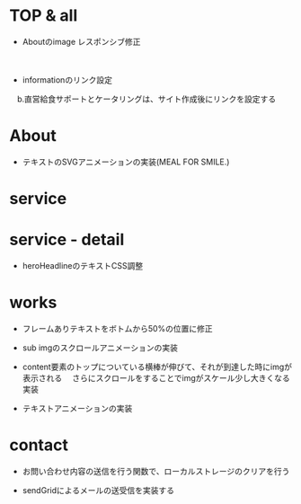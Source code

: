 # TOP & all

<!-- - TOPページのLgButtonリンクの修正
　コンポーネント利用したときにそのままリンクが設定されるように変更が必要 -->

<!-- - **Headerの修正**
　ヘッダーとして企業ロゴとハンバーガーメニューを配置しているため、
　リンククリックの際にヘッダーがかぶってしまってクリックできない。
　これを解消するために、それぞれfixedを活用して設置することで解消でいるはず -->

- Aboutのimage
 レスポンシブ修正

<!-- - Worksのスワイプ誘導アイコンの位置修正
　もっといい誘導アイコンがあるのであれば、デザイン自体の変更を行う -->

<!-- - Worksアーカイブへのリンク設定
　現在関係のない写真をTOPページでスクロールするようになっている。 -->
　
<!-- - Recruitのアニメーション実装 -->
<!-- 　a.イメージ写真をクリップで隠しておいて、クリップが移動して写真が表示されるように実装 -->
<!-- 　b.イメージ写真自身もスクロールに合わせて、写真がスケール1.1程度に変化するアニメーションの実装 -->
<!-- 　c.テキストのふわっと表示の実装 -->

- informationのリンク設定
<!-- 　a.大成産業のリンクを貼るだけ -->
　b.直営給食サポートとケータリングは、サイト作成後にリンクを設定する

<!-- - infomationのリンクを順番にふわっと表示させるアニメーションの実装 -->

<!-- - footerのデザインの考察
  現在記載情報の不足も考えられる。
  そもそもFOOTERに対してどのような目的をもたせるのかを明確にする必要がある。
  a.目的を確認する
  b.目的を明確にして、記載する情報をまとめる(全体のサイトマップのようにリンク掲載は必要かも)
  c.デザインソースの確認をする
  d.デザインを行う
  e.実装する -->
<!--
- サブページのコンテンツ〜〜の部分をコンテンツのみに変更する
　冗長な記述の修正
　また、読み込みscssを特定ファイルにすることでクラス名がかぶったとしても問題ないため修正 -->

<!-- - ファイル名をjsxに統一する -->


# About

<!-- - 代表取締役の写真をテキストとほぼ同じ大きさに変更 -->

- テキストのSVGアニメーションの実装(MEAL FOR SMILE.)

<!-- # future -->

<!-- - セクションごとのimgスクロールアニメーション実装 -->

<!-- - テキストアニメーションの実装 -->
<!-- 　a.アニメーション考察 -->
<!-- 　b.アニメーション実装 -->

# service

<!-- - コンテンツタイトルコンポーネント化の反映 -->

<!-- - テキストアニメーションの実装
　a.futureのテキストアニメーションを実装する -->
<!--
- imgアニメーションの実装
  clip-pathを利用して左から右にクリップパスを移動させて、imgを表示させる -->

# service - detail

<!-- - imgに関しては、スクロールアニメーションを実装 -->
<!--
- テキストアニメーションの実装
　ふわっと移動しながら、表示されるアニメーションの実装 -->

- heroHeadlineのテキストCSS調整

# works

- フレームありテキストをボトムから50%の位置に修正

- sub imgのスクロールアニメーションの実装

- content要素のトップについている横棒が伸びて、それが到達した時にimgが表示される
　さらにスクロールをすることでimgがスケール少し大きくなる実装

- テキストアニメーションの実装

# contact

<!-- - css読み込みワーニングの解消を行う -->

<!-- - contactページのバリデーションが効いていない
　バリデーションを加える -->

<!-- - contactの必須項目にrequireと必須項目がどれかわかるようにする -->

<!-- - お問い合わせ確認ボタンがボタン全体がクリック可能になるように実装変更 -->

- お問い合わせ内容の送信を行う関数で、ローカルストレージのクリアを行う

- sendGridによるメールの送受信を実装する







